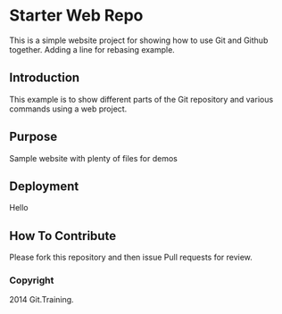 # Starter Web Repo

This is a simple website project for showing how to use Git and Github together. Adding a line for rebasing example.

## Introduction

This example is to show different parts of the Git repository and various commands using a web project. 

## Purpose

Sample website with plenty of files for demos

## Deployment
Hello

## How To Contribute

Please fork this repository and then issue Pull requests for review.

### Copyright

2014 Git.Training.